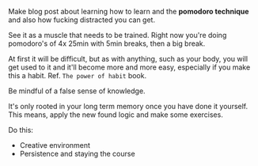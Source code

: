 Make blog post about learning how to learn and the **pomodoro technique** and also how fucking distracted you can get.

See it as a muscle that needs to be trained.
Right now you're doing pomodoro's of 4x 25min with 5min breaks, then a big break.

At first it will be difficult, but as with anything, such as your body, you will get used to it and it'll become more and more easy, especially if you make this a habit. Ref. `The power of habit` book.

Be mindful of a false sense of knowledge.

It's only rooted in your long term memory once you have done it yourself. This means, apply the new found logic and make some exercises.

Do this: 

  * Creative environment
  * Persistence and staying the course

